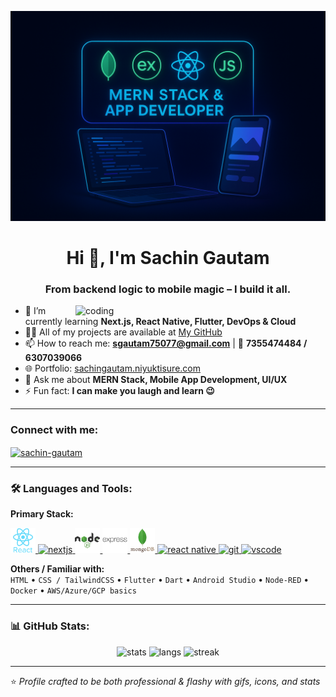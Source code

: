 ![MasterHead](https://github.com/SachinGautam1913/SachinGautam1913/blob/main/githubbg.png)

<h1 align="center">Hi 👋, I'm Sachin Gautam</h1>
<h3 align="center">From backend logic to mobile magic – I build it all.</h3>

<img align="right" alt="coding" width="400" src="https://cdn.dribbble.com/users/1162077/screenshots/3848914/programmer.gif">

- 🌱 I’m currently learning **Next.js, React Native, Flutter, DevOps & Cloud**  
- 👨‍💻 All of my projects are available at [My GitHub](https://github.com/SachinGautam1913)  
- 📫 How to reach me: **sgautam75077@gmail.com** | 📱 **7355474484 / 6307039066**  
- 🌐 Portfolio: [sachingautam.niyuktisure.com](https://sachingautam.niyuktisure.com/)  
- 💬 Ask me about **MERN Stack, Mobile App Development, UI/UX**  
- ⚡ Fun fact: **I can make you laugh and learn 😉**  

---

<h3 align="left">Connect with me:</h3>
<p align="left">
<a href="https://www.linkedin.com/in/sachin-gautam11110112/" target="blank"><img align="center" src="https://raw.githubusercontent.com/rahuldkjain/github-profile-readme-generator/master/src/images/icons/Social/linked-in-alt.svg" alt="sachin-gautam" height="30" width="40" /></a>
</p>

---

<h3 align="left">🛠️ Languages and Tools:</h3>

**Primary Stack:**  
<p align="left">
  <a href="https://reactjs.org/" target="_blank"> <img src="https://raw.githubusercontent.com/devicons/devicon/master/icons/react/react-original-wordmark.svg" alt="react" width="40" height="40"/> </a>
  <a href="https://nextjs.org/" target="_blank"> <img src="https://cdn.worldvectorlogo.com/logos/nextjs-2.svg" alt="nextjs" width="40" height="40"/> </a>
  <a href="https://nodejs.org/" target="_blank"> <img src="https://raw.githubusercontent.com/devicons/devicon/master/icons/nodejs/nodejs-original-wordmark.svg" alt="nodejs" width="40" height="40"/> </a>
  <a href="https://expressjs.com" target="_blank"> <img src="https://raw.githubusercontent.com/devicons/devicon/master/icons/express/express-original-wordmark.svg" alt="express" width="40" height="40"/> </a>
  <a href="https://www.mongodb.com/" target="_blank"> <img src="https://raw.githubusercontent.com/devicons/devicon/master/icons/mongodb/mongodb-original-wordmark.svg" alt="mongodb" width="40" height="40"/> </a>
  <a href="https://reactnative.dev/" target="_blank"> <img src="https://reactnative.dev/img/header_logo.svg" alt="react native" width="40" height="40"/> </a>
  <a href="https://git-scm.com/" target="_blank"> <img src="https://www.vectorlogo.zone/logos/git-scm/git-scm-icon.svg" alt="git" width="40" height="40"/> </a>
  <a href="https://code.visualstudio.com/" target="_blank"> <img src="https://cdn.worldvectorlogo.com/logos/visual-studio-code-1.svg" alt="vscode" width="40" height="40"/> </a>
</p>

**Others / Familiar with:**  
`HTML` • `CSS / TailwindCSS` • `Flutter` • `Dart` • `Android Studio` • `Node-RED` • `Docker` • `AWS/Azure/GCP basics`

---

<h3 align="left">📊 GitHub Stats:</h3>

<p align="center">
  <img src="https://github-readme-stats.vercel.app/api?username=SachinGautam1913&show_icons=true&theme=radical" alt="stats" />
  <img src="https://github-readme-stats.vercel.app/api/top-langs/?username=SachinGautam1913&layout=compact&theme=radical" alt="langs" />
  <img src="https://github-readme-streak-stats.herokuapp.com/?user=SachinGautam1913&theme=radical" alt="streak" />
</p>

---

⭐️ *Profile crafted to be both professional & flashy with gifs, icons, and stats*
